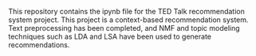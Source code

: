 This repository contains the ipynb file for the TED Talk recommendation system project. This project is a context-based recommendation system. Text preprocessing has been completed, and NMF and topic modeling techniques such as LDA and LSA have been used to generate recommendations.
